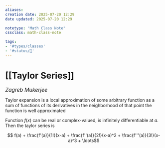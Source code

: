 ```yaml
---
aliases:
creation date: 2025-07-20 12:29
date updated: 2025-07-20 12:29

notetype: "Math Class Note"
cssclass: math-class-note

tags: 
- '#types/classes'
- '#status/🚧'
---
```


# [[Taylor Series]]
<span style = "font-size:120%"><i >Zagreb Mukerjee </i></span>





Taylor expansion is a local approximation of some arbitrary function as a sum of functions of its derivatives 
in the neighborhood of that point the function is well approximated 

Function $f(x)$ can be real or complex-valued, is infinitely differentiable at $a$. Then the taylor series is 

$$ f(a) + \frac{f'(a)}{1!}(x-a) + \frac{f''(a)}{2!}(x-a)^2 + \frac{f'''(a)}{3!}(x-a)^3 + \ldots$$

